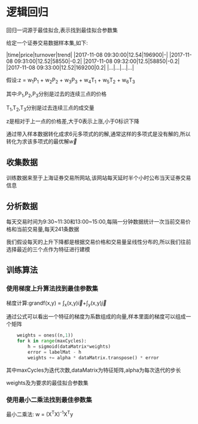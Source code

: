 逻辑回归
===

回归一词源于最佳拟合,表示找到最佳拟合参数集

给定一个证券交易数据样本集,如下:

|time|price|turnover|trend|
|2017-11-08 09:30:00|12.54|196900|-|
|2017-11-08 09:31:00|12.52|58550|-0.2|
|2017-11-08 09:32:00|12.5|58850|-0.2|
|2017-11-08 09:33:00|12.52|169200|0.2|
|...|...|...|...|

假设:z = w<sub>1</sub>P<sub>1</sub> +
w<sub>2</sub>P<sub>2</sub> +
w<sub>3</sub>P<sub>3</sub> +
w<sub>4</sub>T<sub>1</sub> +
w<sub>5</sub>T<sub>2</sub> +
w<sub>6</sub>T<sub>3</sub>

其中:P<sub>1</sub>,P<sub>2</sub>,P<sub>3</sub>分别是过去的连续三点的价格

T<sub>1</sub>,T<sub>2</sub>,T<sub>3</sub>分别是过去连续三点的成交量

z是相对于上一点的价格差,大于0表示上涨,小于0标识下降

通过带入样本数据转化成求6元多项式的的解,通常这样的多项式是没有解的,所以转化为求该多项式的最优解$\vec{w}$


收集数据
---

训练数据来至于上海证券交易所网站,该网站每天延时半个小时公布当天证券交易信息

分析数据
---

每天交易时间为9:30~11:30和13:00~15:00,每隔一分钟数据统计一次当前交易价格和当前交易量,每天241条数据

我们假设每天的上升下降都是根据交易价格和交易量呈线性分布的,所以我们往前选择最近的三个点作为特征进行建模

训练算法
---

### 使用梯度上升算法找到最佳参数集

梯度计算:grandf(x,y) = &int;<sub>x</sub>(x,y)$\vec{i}$+&int;<sub>y</sub>(x,y)$\vec{j}$

通过公式可以看出一个特征的梯度为系数组成的向量,样本里面的梯度可以组成一个矩阵

```python
    weights = ones((n,1))
    for k in range(maxCycles):
        h = sigmoid(dataMatrix*weights) 
        error = labelMat - h 
        weights += alpha * dataMatrix.transpose() * error
```

其中maxCycles为迭代次数,dataMatrix为特征矩阵,alpha为每次迭代的步长

weights及为要求的最佳拟合参数集

### 使用最小二乘法找到最佳参数集

最小二乘法: w = (X<sup>T</sup>X)<sup>-1</sup>X<sup>T</sup>y